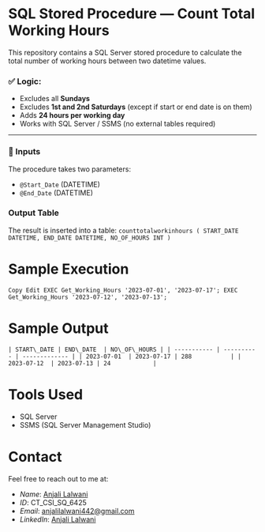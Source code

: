 # SQL Stored Procedure — Count Total Working Hours

This repository contains a SQL Server stored procedure to calculate the total number of working hours between two datetime values.

### ✅ Logic:
- Excludes all **Sundays**
- Excludes **1st and 2nd Saturdays** (except if start or end date is on them)
- Adds **24 hours per working day**
- Works with SQL Server / SSMS (no external tables required)

---

### 🔧 Inputs
The procedure takes two parameters:
- `@Start_Date` (DATETIME)
- `@End_Date` (DATETIME)

### Output Table
The result is inserted into a table:
`counttotalworkinhours (
    START_DATE DATETIME,
    END_DATE DATETIME,
    NO_OF_HOURS INT
)`

# Sample Execution
`Copy
Edit
EXEC Get_Working_Hours '2023-07-01', '2023-07-17';
EXEC Get_Working_Hours '2023-07-12', '2023-07-13';`

# Sample Output 

`| START\_DATE | END\_DATE  | NO\_OF\_HOURS |
 | ----------- | ---------- | ------------- |
 | 2023-07-01  | 2023-07-17 | 288           |
 | 2023-07-12  | 2023-07-13 | 24            |`


# Tools Used
- SQL Server
- SSMS (SQL Server Management Studio)


# Contact 

Feel free to reach out to me at:
- *Name*: [Anjali Lalwani](https://github.com/lalwanianjali21/SQL-CSI.git)
- *ID*: CT_CSI_SQ_6425
- *Email*: anjalilalwani442@gmail.com
- *LinkedIn*: [Anjali Lalwani](https://www.linkedin.com/in/anjali-lalwani-702a7924a)


